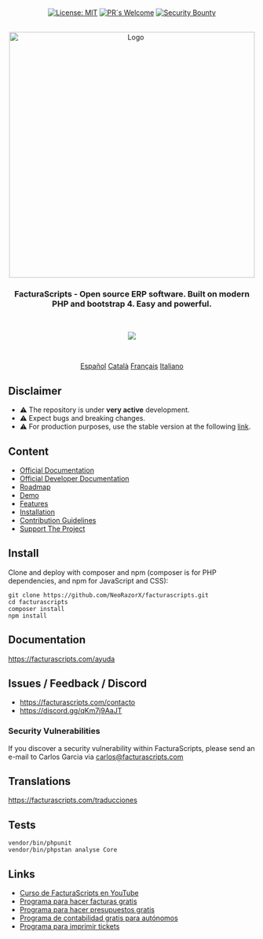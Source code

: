 <p align="center">
  <br/>
  <a href="https://opensource.org/licenses/MIT"><img src="https://img.shields.io/badge/license-MIT-green.svg?color=2670c9&style=for-the-badge&label=License&logoColor=000000&labelColor=ececec" alt="License: MIT"></a>
  <a href="https://github.com/NeoRazorX/facturascripts/pulls"><img alt="PR´s Welcome" src="https://img.shields.io/badge/PR´s_Welcome-brightgreen?style=for-the-badge"></a>
  <a href="https://huntr.dev"><img alt="Security Bounty" src="https://img.shields.io/badge/Security_Bounty-Up_to_$750_+_CVE-brightgreen?style=for-the-badge&labelColor=ececec"></a>
  <br/>  
  <br/>
</p>

<p align="center">
  <img src="https://upload.wikimedia.org/wikipedia/commons/d/de/Logo-FacturaScripts.png" width="500" title="Logo">
</p>

<h3 align="center">FacturaScripts - Open source ERP software. Built on modern PHP and bootstrap 4. Easy and powerful.</h3>
<br/>

<p align="center">
<a href="https://facturascripts.com">
<img src="https://facturascripts.com/Dinamic/Assets/Images/factura-en-segundos.png">
</a>
</p>
<br/>

<p align="center">
  <a href="README_es_ES.md">Español</a>
  <a href="README_ca_ES.md">Català</a>
  <a href="README_fr_FR.md">Français</a>
  <a href="README_it_IT.md">Italiano</a>
</p>

## Disclaimer
- ⚠️ The repository is under **very active** development.
- ⚠️ Expect bugs and breaking changes.
- ⚠️ For production purposes, use the stable version at the following <a href="https://facturascripts.com/descargar">link</a>.

## Content
- [Official Documentation](https://facturascripts.com/ayuda)
- [Official Developer Documentation](https://facturascripts.com/ayuda-dev)
- [Roadmap](https://facturascripts.com/roadmap)
- [Demo](https://facturascripts.com/probar-online)
- [Features](https://facturascripts.com/programa-para-hacer-facturas)
- [Installation](#install)
- [Contribution Guidelines](https://facturascripts.com/colabora)
- [Support The Project](https://facturascripts.com/contacto)
  
## Install
Clone and deploy with composer and npm (composer is for PHP dependencies, and npm for JavaScript and CSS):
```
git clone https://github.com/NeoRazorX/facturascripts.git
cd facturascripts
composer install
npm install
```

## Documentation
https://facturascripts.com/ayuda

## Issues / Feedback / Discord
- https://facturascripts.com/contacto
- https://discord.gg/qKm7j9AaJT

### Security Vulnerabilities
If you discover a security vulnerability within FacturaScripts, please send an e-mail to Carlos Garcia via [carlos@facturascripts.com](mailto:carlos@facturascripts.com)

## Translations
https://facturascripts.com/traducciones

## Tests
```
vendor/bin/phpunit
vendor/bin/phpstan analyse Core
```

## Links
- [Curso de FacturaScripts en YouTube](https://www.youtube.com/watch?v=rGopZA3ErzE&list=PLNxcJ5CWZ8V6nfeVu6vieKI_d8a_ObLfY)
- [Programa para hacer facturas gratis](https://facturascripts.com/programa-para-hacer-facturas)
- [Programa para hacer presupuestos gratis](https://facturascripts.com/programa-de-presupuestos)
- [Programa de contabilidad gratis para autónomos](https://facturascripts.com/software-contabilidad)
- [Programa para imprimir tickets](https://facturascripts.com/remote-printer)
